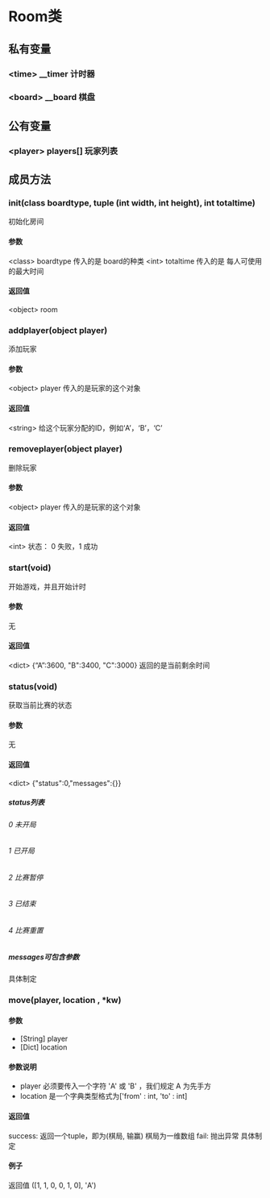 # Room类

## 私有变量
### \<time\> __timer 计时器
### \<board\> __board 棋盘

## 公有变量
### \<player\> players[] 玩家列表

## 成员方法
### init(class boardtype, tuple (int width, int height), int totaltime)
初始化房间

#### 参数
\<class\> boardtype 传入的是 board的种类
\<int\> totaltime 传入的是 每人可使用的最大时间

#### 返回值
\<object\> room

### addplayer(object player)
添加玩家

#### 参数
\<object\> player 传入的是玩家的这个对象

#### 返回值
\<string\> 给这个玩家分配的ID，例如‘A’，‘B’，‘C’

### removeplayer(object player)
删除玩家

#### 参数
\<object\> player 传入的是玩家的这个对象

#### 返回值
\<int\> 状态： 0 失败，1 成功

### start(void)
开始游戏，并且开始计时
#### 参数
无
#### 返回值
\<dict\> {“A”:3600, "B":3400, "C":3000}
返回的是当前剩余时间

### status(void)
获取当前比赛的状态
#### 参数
无
#### 返回值
\<dict\> {"status":0,"messages":{}}
##### status列表
###### 0 未开局
###### 1 已开局
###### 2 比赛暂停
###### 3 已结束
###### 4 比赛重置

##### messages可包含参数
具体制定

### move(player, location , *kw)
#### 参数
- [String] player
- [Dict] location

#### 参数说明
- player 必须要传入一个字符 'A' 或 'B' ，我们规定 A 为先手方
- location 是一个字典类型格式为['from' : int, 'to' : int]

#### 返回值
success:
返回一个tuple，即为(棋局, 输赢) 棋局为一维数组
fail:
抛出异常
具体制定

#### 例子
返回值 ([1, 1, 0, 0, 1, 0], 'A')
